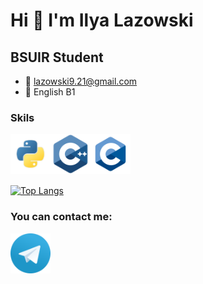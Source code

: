 # Hi 👋 I'm Ilya Lazowski
## BSUIR Student
+ :email: lazowski9.21@gmail.com
+ :ledger: English B1
### Skils
<a href="https://www.python.org/" target="_blank">
    <img align="left" alt="Python language" width="64px" src="https://raw.githubusercontent.com/github/explore/80688e429a7d4ef2fca1e82350fe8e3517d3494d/topics/python/python.png" />
</a>
<a href="https://isocpp.org/" target="_blank">
    <img align="left" alt="C++ language" width="64px" src="https://raw.githubusercontent.com/github/explore/180320cffc25f4ed1bbdfd33d4db3a66eeeeb358/topics/cpp/cpp.png" />
</a>
<a href="https://www.iso.org/home.html" target="_blank">
    <img align="left" alt="C language" width="64px" src="https://raw.githubusercontent.com/github/explore/f3e22f0dca2be955676bc70d6214b95b13354ee8/topics/c/c.png" />
</a>
<br><br><br><br>

[![Top Langs](https://github-readme-stats.vercel.app/api/top-langs/?username=IlyaLazowski&layout=compact)](https://github.com/IlyaLazowski/github-readme-stats)
### You can contact me:
<a href="https://t.me/werstures" target="_blank">
    <img align="left" alt="Telegram" width="64px" src="https://raw.githubusercontent.com/github/explore/80688e429a7d4ef2fca1e82350fe8e3517d3494d/topics/telegram/telegram.png" />
